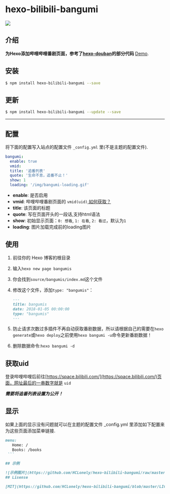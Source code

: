 # hexo-bilibili-bangumi

![](https://nodei.co/npm/hexo-bilibili-bangumi.png?downloads=true&downloadRank=true&stars=true)

## 介绍

**为Hexo添加哔哩哔哩番剧页面，参考了[hexo-douban](https://github.com/mythsman/hexo-douban)的部分代码** [Demo](https://blog.hclonely.com/bangumis/).

## 安装

```bash
$ npm install hexo-bilibili-bangumi --save
```

## 更新

```bash
$ npm install hexo-bilibili-bangumi --update --save
```

------------

## 配置

将下面的配置写入站点的配置文件 `_config.yml` 里(不是主题的配置文件).

``` yaml
bangumi:
  enable: true 
  vmid: 
  title: '追番列表'
  quote: '生命不息，追番不止！'
  show: 1
  loading: '/img/bangumi-loading.gif'
```

- **enable**: 是否启用
- **vmid**: 哔哩哔哩番剧页面的 `vmid(uid)`,[如何获取？](#获取uid)
- **title**: 该页面的标题
- **quote**: 写在页面开头的一段话,支持html语法
- **show**: 初始显示页面：`0: 想看`, `1: 在看`, `2: 看过`，默认为`1`
- **loading**: 图片加载完成前的loading图片

## 使用

1. 前往你的 Hexo 博客的根目录
2. 输入`hexo new page bangumis`
3. 你会找到`source/bangumis/index.md`这个文件
4. 修改这个文件，添加`type: "bangumis"`：

    ```markdown
    ---
    title: bangumis
    date: 2018-01-05 00:00:00
    type: "bangumis"
    ---
    ```

5. 防止请求次数过多插件不再自动获取番剧数据，所以请根据自己的需要在`hexo generate`或`hexo deploy`之前使用`hexo bangumi -u`命令更新番剧数据！
6. 删除数据命令:`hexo bangumi -d`

## 获取uid

登录哔哩哔哩后前往[https://space.bilibili.com/](https://space.bilibili.com/)页面，网址最后的一串数字就是 `uid`

***需要将追番列表设置为公开！***

## 显示
如果上面的显示没有问题就可以在主题的配置文件 _config.yml 里添加如下配置来为这些页面添加菜单链接.
   
   ```markdown
   menu:
      Home: /
      Books: /books 
    ```

## 示例

![示例图片](https://github.com/HCLonely/hexo-bilibili-bangumi/raw/master/example.png)
## Lisense

[MIT](https://github.com/HCLonely/hexo-bilibili-bangumi/blob/master/LICENSE)
